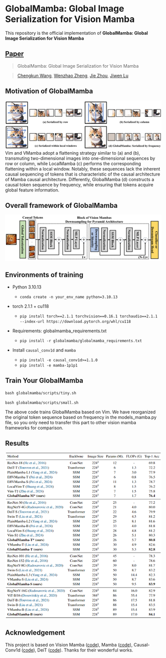 # GlobalMamba: Global Image Serialization for Vision Mamba

This repository is the official implementation of **GlobalMamba: Global Image Serialization for Vision Mamba**

## [Paper](http://arxiv.org/abs/2410.10316)

> GlobalMamba: Global Image Serialization for Vision Mamba

> [Chengkun Wang](https://scholar.google.com/citations?user=69-8jtcAAAAJ&hl=zh-CN&oi=sra), [Wenzhao Zheng](https://wzzheng.net/), [Jie Zhou](https://scholar.google.com/citations?user=6a79aPwAAAAJ&hl=en&authuser=1), [Jiwen Lu](http://ivg.au.tsinghua.edu.cn/Jiwen_Lu/)

## Motivation of GlobalMamba

![Alt text](./motivation.png)
Vim and VMamba adopt a flattening strategy similar to (a) and (b), transmuting two-dimensional  images into one-dimensional sequences by row or column, while LocalMamba (c) performs the corresponding flattening within a local window. Notably, these sequences lack the inherent causal sequencing of tokens that is characteristic of the causal architecture of Mamba causal architecture. Differently, GlobalMamba (d) constructs a causal token sequence by frequency, while ensuring that tokens acquire global feature information.

## Overall framework of GlobalMamba

![Alt text](./framework.png)

## Environments of training

- Python 3.10.13

  - `conda create -n your_env_name python=3.10.13`

- torch 2.1.1 + cu118
  - `pip install torch==2.1.1 torchvision==0.16.1 torchaudio==2.1.1 --index-url https://download.pytorch.org/whl/cu118`

- Requirements: globalmamba_requirements.txt
  - `pip install -r globalmamba/globalmamba_requirements.txt`

- Install ``causal_conv1d`` and ``mamba``
  - `pip install -e causal_conv1d>=1.1.0`
  - `pip install -e mamba-1p1p1`

## Train Your GlobalMamba

`bash globalmamba/scripts/tiny.sh`

`bash globalmamba/scripts/small.sh`

The above code trains GlobalMamba based on Vim. We have reorganized the original token sequence based on frequency in the models_mamba.py file, so you only need to transfer this part to other vision mamba frameworks for comparison.

## Results

![Alt text](./result.png)

## Acknowledgement 
This project is based on Vision Mamba ([code](https://github.com/hustvl/Vim/tree/main)), Mamba ([code](https://github.com/state-spaces/mamba)), Causal-Conv1d ([code](https://github.com/Dao-AILab/causal-conv1d)), DeiT ([code](https://github.com/facebookresearch/deit)). Thanks for their wonderful works.
